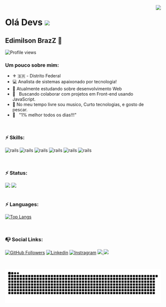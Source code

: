 <img align="right" height="590em" src="https://raw.githubusercontent.com/gist/edimilsonbraz/d0bb33ff4a19467b20f1734ec46422a8/raw/e6399b91099e0840f133668c485381bf9e2e144d/githubcard.svg"/>

# Olá Devs <img src="https://raw.githubusercontent.com/kaueMarques/kaueMarques/master/hi.gif" width="30px">

## Edimilson BrazZ 🖖 

<p align="left"> <img src="https://komarev.com/ghpvc/?username=edimilsonbraz&color=yellow" alt="Profile views" /> </p>

### Um pouco sobre mim:
* :fleur_de_lis: 🇧🇷 - Distrito Federal
* :computer: Analista de sistemas apaixonado por tecnologia!
* 🚀 Atualmente estudando sobre desenvolvimento Web
* :purple_heart: &nbsp; Buscando colaborar com projetos em Front-end usando JavaScript.
* 🎸 No meu tempo livre sou musico, Curto tecnologias, e gosto de pescar.
* :battery: &nbsp; "1% melhor todos os dias!!!"

<br>

### :zap: Skills:
<img src="https://cdn.jsdelivr.net/gh/devicons/devicon/icons/html5/html5-original-wordmark.svg" alt="rails" width="40" height="40" style="max-width:100%;"></img>
<img src="https://cdn.jsdelivr.net/gh/devicons/devicon/icons/css3/css3-original-wordmark.svg" alt="rails" width="40" height="40" style="max-width:100%;"></img>
<img src="https://cdn.jsdelivr.net/gh/devicons/devicon/icons/nodejs/nodejs-original.svg" alt="rails" width="40" height="40" style="max-width:100%;"></img>
<img src="https://cdn.jsdelivr.net/gh/devicons/devicon/icons/nodejs/nodejs-plain-wordmark.svg" alt="rails" width="40" height="40" style="max-width:100%;"></img>
<img src="https://cdn.jsdelivr.net/gh/devicons/devicon/icons/postgresql/postgresql-original-wordmark.svg" alt="rails" width="40" height="40" style="max-width:100%;"></img>
<img src="https://cdn.jsdelivr.net/gh/devicons/devicon/icons/mysql/mysql-original-wordmark.svg" alt="rails" width="40" height="40" style="max-width:100%;"></img>

<br>

### :zap: Status:
<div align="">
<img height="220em" src="https://github-readme-stats.vercel.app/api?username=EdimilsonBraz&show_icons=true&theme=chartreuse-dark"/>
<img height="220em" src="https://github-readme-stats.vercel.app/api/top-langs/?username=edimilsonbraz&layout=compact)](https://github.com/edimilsonbraz/github-readme-stats"/>
</div>

<br>

### :zap: Languages:
[![Top Langs](https://github-readme-stats.vercel.app/api/top-langs/?username=edimilsonbraz&layout=compact)](https://github.com/edimilsonbraz/github-readme-stats)

<br>

### :mailbox_with_no_mail: Social Links: 
[![GitHub Followers](https://img.shields.io/github/followers/edimilsonbraz?style=for-the-badge&logo=Github&Color=white)](https://github.com/edimilsonbraz)
[![Linkedin](https://img.shields.io/badge/LinkedIn-0077B5?style=for-the-badge&logo=linkedin&logoColor=white)](https://linkedin.com/in/edimilsonbraz)
[![Instragram](https://img.shields.io/badge/Instagram-E4405F?style=for-the-badge&logo=instagram&logoColor=white)](https://instagram.com/eddiguitar)
<a href="https://discord.com/app" target="_blank">
  <img src="https://img.shields.io/badge/edimilsonbraz%8808-%237289DA.svg?style=for-the-badge&logo=discord&logoColor=white"/>
</a>
<a href="mailto:edimilson.gt8@gmail.com" target="_blank">
  <img src="https://img.shields.io/badge/Email_me-D14836?style=for-the-badge&logo=gmail&logoColor=white"/>
</a>

<br>



![Snake animation](https://github.com/edimilsonbraz/edimilsonbraz/blob/output/github-contribution-grid-snake.svg)


  
